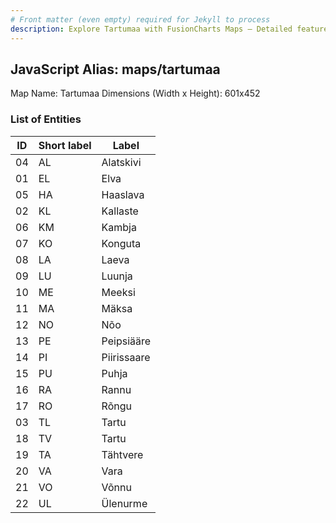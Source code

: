 ```yaml
---
# Front matter (even empty) required for Jekyll to process
description: Explore Tartumaa with FusionCharts Maps – Detailed features for seamless integration. Try now & enhance your data visualization today! 
---
```


## JavaScript Alias: maps/tartumaa

Map Name: Tartumaa
Dimensions (Width x Height): 601x452





### List of Entities

ID | Short label | Label
---|---|---|
04|AL|Alatskivi
01|EL|Elva
05|HA|Haaslava
02|KL|Kallaste
06|KM|Kambja
07|KO|Konguta
08|LA|Laeva
09|LU|Luunja
10|ME|Meeksi
11|MA|Mäksa
12|NO|Nõo
13|PE|Peipsiääre
14|PI|Piirissaare
15|PU|Puhja
16|RA|Rannu
17|RO|Rõngu
03|TL|Tartu
18|TV|Tartu
19|TA|Tähtvere
20|VA|Vara
21|VO|Võnnu
22|UL|Ülenurme

